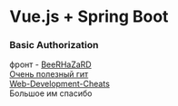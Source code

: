 # Vue.js + Spring Boot #
### Basic Authorization ### 
фронт - [BeeRHaZaRD](https://github.com/BeeRHaZaRD "BeeRHaZaRD")  
[Очень полезный гит](https://github.com/DeltaThreeEight/Lab4-Web "DeltaThreeEight")  
[Web-Development-Cheats](https://github.com/AppLoidx/Web-Development-Cheats "AppLoidx")  
Большое им спасибо
